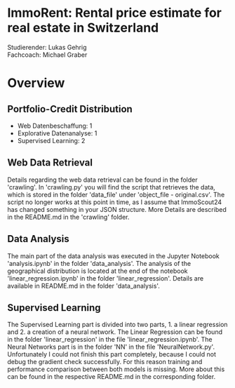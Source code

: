 # ImmoRent: Rental price estimate for real estate in Switzerland

Studierender: Lukas Gehrig  
Fachcoach: Michael Graber  

# Overview

## Portfolio-Credit Distribution

- Web Datenbeschaffung: 1
- Explorative Datenanalyse: 1
- Supervised Learning: 2

## Web Data Retrieval

Details regarding the web data retrieval can be found in the folder 'crawling'. In 'crawling.py' you will find the script that retrieves the data, which is stored in the folder 'data_file' under 'object_file - original.csv'.
The script no longer works at this point in time, as I assume that ImmoScout24 has changed something in your JSON structure. More Details are described in the README.md in the 'crawling' folder.

## Data Analysis

The main part of the data analysis was executed in the Jupyter Notebook 'analysis.ipynb' in the folder 'data_analysis'. The analysis of the geographical distribution is located at the end of the notebook 'linear_regression.ipynb' in the folder 'linear_regression'.
Details are available in README.md in the folder 'data_analysis'.

## Supervised Learning

The Supervised Learning part is divided into two parts, 1. a linear regression and 2. a creation of a neural network.
The Linear Regression can be found in the folder 'linear_regression' in the file 'linear_regression.ipynb'.
The Neural Networks part is in the folder 'NN' in the file 'NeuralNetwork.py'. Unfortunately I could not finish this part completely, because I could not debug the gradient check successfully. For this reason training and performance comparison between both models is missing.
More about this can be found in the respective README.md in the corresponding folder.

